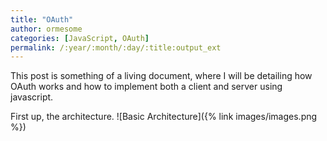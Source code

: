```yaml
---
title: "OAuth"
author: ormesome
categories: [JavaScript, OAuth]
permalink: /:year/:month/:day/:title:output_ext
---
```


This post is something of a living document, where I will be detailing how OAuth works and how to implement both a client and server using javascript.

First up, the architecture.
![Basic Architecture]({% link images/images.png %})
